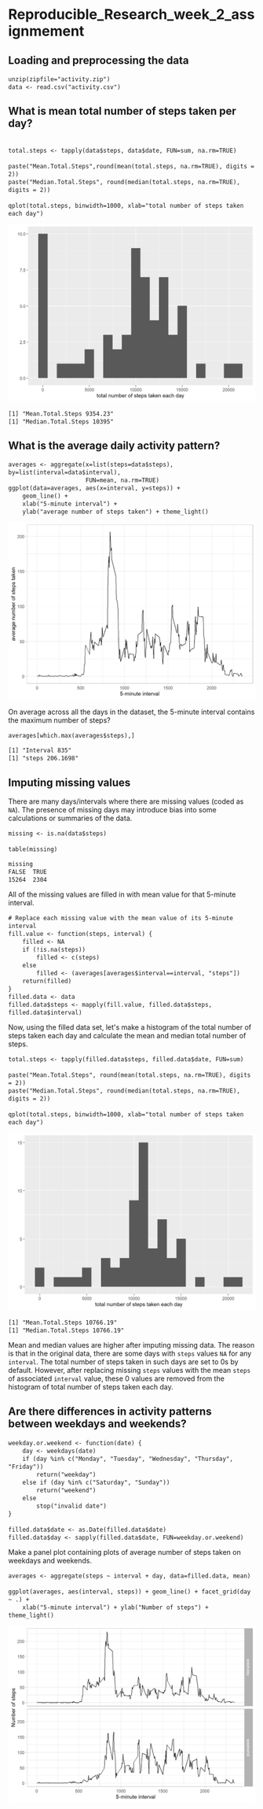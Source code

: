 
# Reproducible_Research_week_2_assignmement

## Loading and preprocessing the data
```{r loaddata}
unzip(zipfile="activity.zip")
data <- read.csv("activity.csv")
```


## What is mean total number of steps taken per day?
```{r}

total.steps <- tapply(data$steps, data$date, FUN=sum, na.rm=TRUE)

paste("Mean.Total.Steps",round(mean(total.steps, na.rm=TRUE), digits = 2))
paste("Median.Total.Steps", round(median(total.steps, na.rm=TRUE), digits = 2))

qplot(total.steps, binwidth=1000, xlab="total number of steps taken each day")
```
![image-1](image1.png) 

```
[1] "Mean.Total.Steps 9354.23"
[1] "Median.Total.Steps 10395"
```


## What is the average daily activity pattern?
```{r}
averages <- aggregate(x=list(steps=data$steps), by=list(interval=data$interval),
                      FUN=mean, na.rm=TRUE)
ggplot(data=averages, aes(x=interval, y=steps)) +
    geom_line() +
    xlab("5-minute interval") +
    ylab("average number of steps taken") + theme_light()
```

![image-2](image2.png) 

On average across all the days in the dataset, the 5-minute interval contains the maximum number of steps?
```{r}
averages[which.max(averages$steps),]
```
```
[1] "Interval 835"
[1] "steps 206.1698"
```

## Imputing missing values
There are many days/intervals where there are missing values (coded as `NA`). The presence of missing days may introduce bias into some calculations or summaries of the data.

```{r}
missing <- is.na(data$steps)

table(missing)
```
```
missing
FALSE  TRUE 
15264  2304 
```


All of the missing values are filled in with mean value for that 5-minute interval.
```{r}
# Replace each missing value with the mean value of its 5-minute interval
fill.value <- function(steps, interval) {
    filled <- NA
    if (!is.na(steps))
        filled <- c(steps)
    else
        filled <- (averages[averages$interval==interval, "steps"])
    return(filled)
}
filled.data <- data
filled.data$steps <- mapply(fill.value, filled.data$steps, filled.data$interval)
```

Now, using the filled data set, let's make a histogram of the total number of steps taken each day and calculate the mean and median total number of steps.

```{r}
total.steps <- tapply(filled.data$steps, filled.data$date, FUN=sum)

paste("Mean.Total.Steps", round(mean(total.steps, na.rm=TRUE), digits = 2))
paste("Median.Total.Steps", round(median(total.steps, na.rm=TRUE), digits = 2))

qplot(total.steps, binwidth=1000, xlab="total number of steps taken each day")
```
![image-3](image3.png) 

```
[1] "Mean.Total.Steps 10766.19"
[1] "Median.Total.Steps 10766.19"
```

Mean and median values are higher after imputing missing data. The reason is
that in the original data, there are some days with `steps` values `NA` for 
any `interval`. The total number of steps taken in such days are set to 0s by
default. However, after replacing missing `steps` values with the mean `steps`
of associated `interval` value, these 0 values are removed from the histogram
of total number of steps taken each day.

## Are there differences in activity patterns between weekdays and weekends?
```{r}
weekday.or.weekend <- function(date) {
    day <- weekdays(date)
    if (day %in% c("Monday", "Tuesday", "Wednesday", "Thursday", "Friday"))
        return("weekday")
    else if (day %in% c("Saturday", "Sunday"))
        return("weekend")
    else
        stop("invalid date")
}

filled.data$date <- as.Date(filled.data$date)
filled.data$day <- sapply(filled.data$date, FUN=weekday.or.weekend)
```

Make a panel plot containing plots of average number of steps taken
on weekdays and weekends.
```{r}
averages <- aggregate(steps ~ interval + day, data=filled.data, mean)

ggplot(averages, aes(interval, steps)) + geom_line() + facet_grid(day ~ .) +
    xlab("5-minute interval") + ylab("Number of steps") + theme_light()
```
![image-4](image4.png) 


